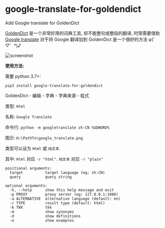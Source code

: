 # google-translate-for-goldendict
Add Google translate for GoldenDict

[GoldenDict][1] 是一个非常好用的词典工具, 却不能整句或整段的翻译, 时常需要借助 [Google translate][2] 对于将 Google 翻译加到 GoldenDict 是一个很好的方法 φ(゜▽゜*)♪

![screenshot](https://raw.githubusercontent.com/xinebf/google-translate-for-goldendict/master/screenshot.png)

**使用方法:**

需要 python 3.7+:

`pip3 install google-translate-for-goldendict`

GoldenDict - 编辑 - 字典 - 字典来源 - 程式

类型: `Html`

名称: `Google Translate`

命令行: `python -m googletranslate zh-CN %GDWORD%`

图示: `H:\PathTo\google_translate.png`

类型可以设为 `Html` 或 `纯文本`.

其中: `Html` 对应 `-r "html"`. `纯文本` 对应 `-r "plain"`

```
positional arguments:
  target          target language (eg: zh-CN)
  query           query string

optional arguments:
  -h, --help      show this help message and exit
  -p PROXY        proxy server (eg: 127.0.0.1:1080)
  -a ALTERNATIVE  alternative language (default: en)
  -r TYPE         result type (default: html)
  -k TKK          tkk
  -m              show synonyms
  -d              show definitions
  -e              show examples
```

[1]: https://github.com/goldendict/goldendict
[2]: https://translate.google.com/
